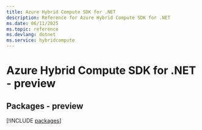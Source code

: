 ```yaml
---
title: Azure Hybrid Compute SDK for .NET
description: Reference for Azure Hybrid Compute SDK for .NET
ms.date: 06/11/2025
ms.topic: reference
ms.devlang: dotnet
ms.service: hybridcompute
---
```

# Azure Hybrid Compute SDK for .NET - preview
## Packages - preview
[!INCLUDE [packages](hybrid-compute-index.md)]